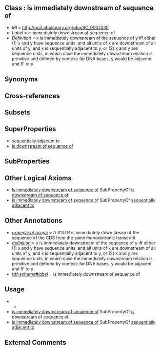
## Class : is immediately downstream of sequence of

 * *IRI* = http://purl.obolibrary.org/obo/RO_0002530
 * *Label* = is immediately downstream of sequence of
 * *Definition* = x is immediately downstream of the sequence of y iff either (1) x and y have sequence units, and all units of x are downstream of all units of y, and x is sequentially adjacent to y, or (2) x and y are sequence units, in which case the immediately downstream relation is primitive and defined by context: for DNA bases, y would be adjacent and 5' to y

## Synonyms


## Cross-references


## Subsets


## SuperProperties

 * [sequentially adjacent to](../../RO/15/RO_0002515.md)
 * [is downstream of sequence of](../../RO/29/RO_0002529.md)

## SubProperties


## Other Logical Axioms

 * [is immediately downstream of sequence of](../../RO/30/RO_0002530.md) SubPropertyOf [is downstream of sequence of](../../RO/29/RO_0002529.md)
 * [is immediately downstream of sequence of](../../RO/30/RO_0002530.md) SubPropertyOf [sequentially adjacent to](../../RO/15/RO_0002515.md)

## Other Annotations

 * *[example of usage](../../IAO/12/IAO_0000112.md)* = A 3'UTR is immediately downstream of the sequence of the CDS from the same monocistronic transcript
 * *[definition](../../IAO/15/IAO_0000115.md)* = x is immediately downstream of the sequence of y iff either (1) x and y have sequence units, and all units of x are downstream of all units of y, and x is sequentially adjacent to y, or (2) x and y are sequence units, in which case the immediately downstream relation is primitive and defined by context: for DNA bases, y would be adjacent and 5' to y
 * *[rdf-schema#label](../../el/rdf-schema#label.md)* = is immediately downstream of sequence of

## Usage

 * -
 * [is immediately downstream of sequence of](../../RO/30/RO_0002530.md) SubPropertyOf [is downstream of sequence of](../../RO/29/RO_0002529.md)
 * [is immediately downstream of sequence of](../../RO/30/RO_0002530.md) SubPropertyOf [sequentially adjacent to](../../RO/15/RO_0002515.md)

## External Comments

